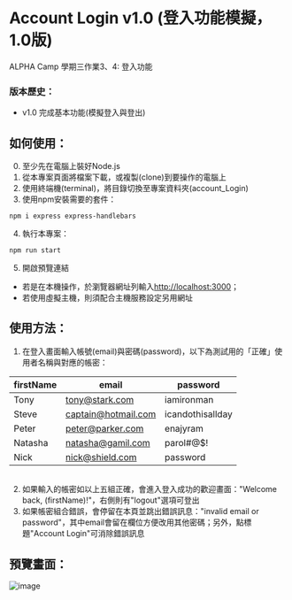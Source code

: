 # Account Login v1.0 (登入功能模擬，1.0版)

ALPHA Camp 學期三作業3、4: 登入功能

### 版本歷史：
- v1.0 完成基本功能(模擬登入與登出)

## 如何使用：
0. 至少先在電腦上裝好Node.js
1. 從本專案頁面將檔案下載，或複製(clone)到要操作的電腦上
2. 使用終端機(terminal)，將目錄切換至專案資料夾(account_Login)
3. 使用npm安裝需要的套件：
```
npm i express express-handlebars
```
4. 執行本專案：
```
npm run start
```
5. 開啟預覽連結
- 若是在本機操作，於瀏覽器網址列輸入[http://localhost:3000](http://localhost:3000)；
- 若使用虛擬主機，則須配合主機服務設定另用網址

## 使用方法：
1. 在登入畫面輸入帳號(email)與密碼(password)，以下為測試用的「正確」使用者名稱與對應的帳密：

| firstName  | email               | password         |
| ---------- | ------------------- | ---------------- |
| Tony       | tony@stark.com      | iamironman       |
| Steve      | captain@hotmail.com | icandothisallday |
| Peter      | peter@parker.com    | enajyram         |
| Natasha    | natasha@gamil.com   | parol#@$!        |
| Nick       | nick@shield.com     | password         |

######
2. 如果輸入的帳密如以上五組正確，會進入登入成功的歡迎畫面："Welcome back, (firstName)!"，右側則有"logout"選項可登出
3. 如果帳密組合錯誤，會停留在本頁並跳出錯誤訊息："invalid email or password"，其中email會留在欄位方便改用其他密碼；另外，點標題"Account Login"可消除錯誤訊息

## 預覽畫面：
![image](https://assets-lighthouse.s3.amazonaws.com/uploads/answer/cover/107006/account_login.png)


